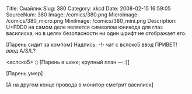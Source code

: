 Title: Смайлик 
Slug: 380 
Category: xkcd 
Date: 2008-02-15 16:59:05 
SourceNum: 380 
Image: /comics/380.png 
MicroImage: /comics/380_micro.png 
MiniImage: /comics/380_mini.png 
Description: U+FDD0 на самом деле является символом юникода для глаз василиска, но в целях безопасности ни один шрифт не отображает его.
 

[Парень сидит за компом]
Надпись: -!- чат с вслско5
*ввод*
<NICKM> ПРИВЕТ!
*ввод*
<NICKM> A/S/L?

<вслско5> :)
[Парень в шоке; крупный план — :)]

[Парень умер]

[А на другом конце провода в монитор смотрит василиск]